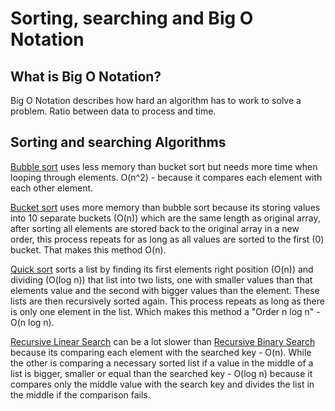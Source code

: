 # Sorting, searching and Big O Notation
## What is Big O Notation?
Big O Notation describes how hard an algorithm has to work to solve a problem. Ratio between data to process and time.

## Sorting and searching Algorithms

[Bubble sort](BubbleSort.java) uses less memory than bucket sort but needs more time when looping through elements. O(n^2) - because it compares each element with each other element.

[Bucket sort](BucketSort.java) uses more memory than bubble sort because its storing values into 10 separate buckets (O(n)) which are the same length as original array, after sorting
all elements are stored back to the original array in a new order, this process repeats for as long as all values are sorted to the first (0) bucket. That makes this method O(n).

[Quick sort](QuickSort.java) sorts a list by finding its first elements right position (O(n)) and dividing (O(log n)) that list into two lists, one with smaller 
values than that elements value and the second with bigger values than the element. These lists are then recursively sorted again. 
This process repeats as long as there is only one element in the list. Which makes this method a "Order n log n" - O(n log n).

[Recursive Linear Search](RecursiveLinearSearch.java) can be a lot slower than [Recursive Binary Search](RecursiveBinarySearch.java) because its comparing each element with the searched key - O(n).
While the other is comparing a necessary sorted list if a value in the middle of a list is bigger, smaller or equal than the searched key - O(log n) because it compares only the middle value with 
the search key and divides the list in the middle if the comparison fails.
